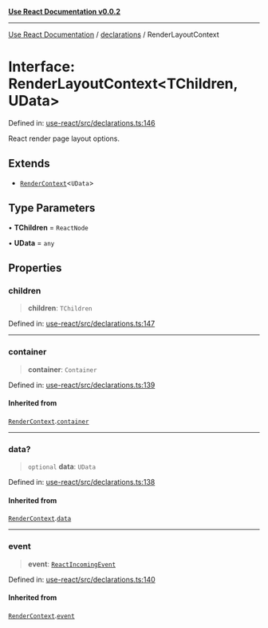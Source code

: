 [**Use React Documentation v0.0.2**](../../README.md)

***

[Use React Documentation](../../modules.md) / [declarations](../README.md) / RenderLayoutContext

# Interface: RenderLayoutContext\<TChildren, UData\>

Defined in: [use-react/src/declarations.ts:146](https://github.com/stonemjs/use-react/blob/4786d31a3beb1c9f15eb30e2c9c2b12c786b755a/src/declarations.ts#L146)

React render page layout options.

## Extends

- [`RenderContext`](RenderContext.md)\<`UData`\>

## Type Parameters

• **TChildren** = `ReactNode`

• **UData** = `any`

## Properties

### children

> **children**: `TChildren`

Defined in: [use-react/src/declarations.ts:147](https://github.com/stonemjs/use-react/blob/4786d31a3beb1c9f15eb30e2c9c2b12c786b755a/src/declarations.ts#L147)

***

### container

> **container**: `Container`

Defined in: [use-react/src/declarations.ts:139](https://github.com/stonemjs/use-react/blob/4786d31a3beb1c9f15eb30e2c9c2b12c786b755a/src/declarations.ts#L139)

#### Inherited from

[`RenderContext`](RenderContext.md).[`container`](RenderContext.md#container)

***

### data?

> `optional` **data**: `UData`

Defined in: [use-react/src/declarations.ts:138](https://github.com/stonemjs/use-react/blob/4786d31a3beb1c9f15eb30e2c9c2b12c786b755a/src/declarations.ts#L138)

#### Inherited from

[`RenderContext`](RenderContext.md).[`data`](RenderContext.md#data)

***

### event

> **event**: [`ReactIncomingEvent`](../type-aliases/ReactIncomingEvent.md)

Defined in: [use-react/src/declarations.ts:140](https://github.com/stonemjs/use-react/blob/4786d31a3beb1c9f15eb30e2c9c2b12c786b755a/src/declarations.ts#L140)

#### Inherited from

[`RenderContext`](RenderContext.md).[`event`](RenderContext.md#event)
